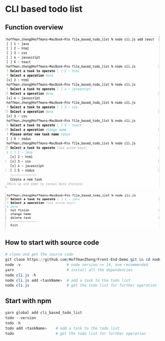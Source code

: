 # CLI based todo list

## Function overview

![](https://github.com/HoffmanZheng/Front-End-Demo/blob/main/images/node.js-todo-list-1.png)

![](https://github.com/HoffmanZheng/Front-End-Demo/blob/main/images/node.js-todo-list-2.png)

## How to start with source code

```powershell
# clone and get the source code
git clone https://github.com/HoffmanZheng/Front-End-Demo.git && cd node.js_basic/file_based_todo_list    
node -v                     # node version >= 14, nvm recommended
yarn                        # install all the dependencies
node cli.js -h    
node cli.js add <taskName>  # add a task to the todo list
node cli.js                 # get the todo list for further operation
```

## Start with npm

```powershell
yarn global add cli_based_todo_list
todo --version
todo -h
todo add <taskName>    # add a task to the todo list
todo                   # get the todo list for further operation
```

